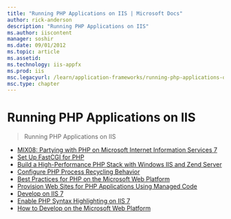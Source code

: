 ```yaml
---
title: "Running PHP Applications on IIS | Microsoft Docs"
author: rick-anderson
description: "Running PHP Applications on IIS"
ms.author: iiscontent
manager: soshir
ms.date: 09/01/2012
ms.topic: article
ms.assetid: 
ms.technology: iis-appfx
ms.prod: iis
msc.legacyurl: /learn/application-frameworks/running-php-applications-on-iis
msc.type: chapter
---
```

Running PHP Applications on IIS
====================
> Running PHP Applications on IIS


- [MIX08: Partying with PHP on Microsoft Internet Information Services 7](mix08-partying-with-php-on-microsoft-internet-information-services-7-and-above.md)
- [Set Up FastCGI for PHP](set-up-fastcgi-for-php.md)
- [Build a High-Performance PHP Stack with Windows IIS and Zend Server](build-a-high-performance-php-stack-with-windows-iis-and-zend-server.md)
- [Configure PHP Process Recycling Behavior](configure-php-process-recycling-behavior.md)
- [Best Practices for PHP on the Microsoft Web Platform](best-practices-for-php-on-the-microsoft-web-platform.md)
- [Provision Web Sites for PHP Applications Using Managed Code](provision-web-sites-for-php-applications-using-managed-code.md)
- [Develop on IIS 7](develop-on-iis-7-and-above.md)
- [Enable PHP Syntax Highlighting on IIS 7](enable-php-syntax-highlighting-on-iis-7-and-above.md)
- [How to Develop on the Microsoft Web Platform](how-to-develop-on-the-microsoft-web-platform.md)